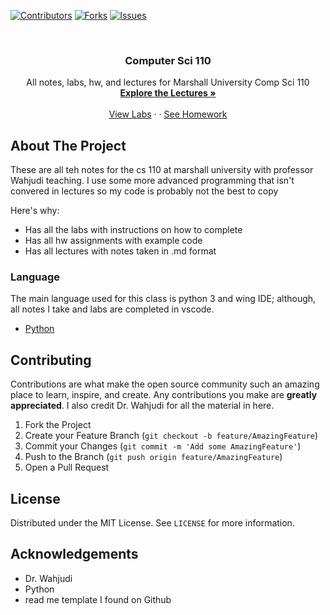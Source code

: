 <!--
*** Thanks for checking out the Best-README-Template. If you have a suggestion
*** that would make this better, please fork the repo and create a pull request
*** or simply open an issue with the tag "enhancement".
*** Thanks again! Now go create something AMAZING! :D
-->



<!-- PROJECT SHIELDS -->
<!--
*** I'm using markdown "reference style" links for readability.
*** Reference links are enclosed in brackets [ ] instead of parentheses ( ).
*** See the bottom of this document for the declaration of the reference variables
*** for contributors-url, forks-url, etc. This is an optional, concise syntax you may use.
*** https://www.markdownguide.org/basic-syntax/#reference-style-links
-->
[![Contributors][contributors-shield]][contributors-url]
[![Forks][forks-shield]][forks-url]
[![Issues][issues-shield]][issues-url]




<!-- PROJECT LOGO -->
<br />

  <h3 align="center">Computer Sci 110</h3>

  <p align="center">
    All notes, labs, hw, and lectures for Marshall University Comp Sci 110
    <br />
    <a href="https://github.com/Levi-Strieter/Computer_Sci_110/tree/master/Lectures"><strong>Explore the Lectures »</strong></a>
    <br />
    <br />
    <a href="https://github.com/Levi-Strieter/Computer_Sci_110/tree/master/Labs">View Labs</a>
    ·
    ·
    <a href="https://github.com/Levi-Strieter/Computer_Sci_110/tree/master/Homework"> See Homework</a>
  </p>
</p>





<!-- ABOUT THE PROJECT -->
## About The Project

These are all teh notes for the cs 110 at marshall university with professor Wahjudi teaching. I use some more advanced programming that isn't convered in lectures so my code is probably not the best to copy

Here's why:
* Has all the labs with instructions on how to complete 
* Has all hw assignments with example code 
* Has all lectures with notes taken in .md format 


### Language
The main language used for this class is python 3 and wing IDE; although, all notes I take and labs are completed in vscode.
* [Python](https://www.python.org/)


<!-- CONTRIBUTING -->
## Contributing

Contributions are what make the open source community such an amazing place to learn, inspire, and create. Any contributions you make are **greatly appreciated**. I also credit Dr. Wahjudi for all the material in here. 

1. Fork the Project
2. Create your Feature Branch (`git checkout -b feature/AmazingFeature`)
3. Commit your Changes (`git commit -m 'Add some AmazingFeature'`)
4. Push to the Branch (`git push origin feature/AmazingFeature`)
5. Open a Pull Request



<!-- LICENSE -->
## License

Distributed under the MIT License. See `LICENSE` for more information.



<!-- ACKNOWLEDGEMENTS -->
## Acknowledgements
- Dr. Wahjudi
- Python
- read me template I found on Github





<!-- MARKDOWN LINKS & IMAGES -->
<!-- https://www.markdownguide.org/basic-syntax/#reference-style-links -->
[contributors-shield]: https://img.shields.io/github/contributors/othneildrew/Best-README-Template.svg?style=for-the-badge
[contributors-url]: https://github.com/othneildrew/Best-README-Template/graphs/contributors
[forks-shield]: https://img.shields.io/github/forks/othneildrew/Best-README-Template.svg?style=for-the-badge
[forks-url]: https://github.com/othneildrew/Best-README-Template/network/members
[stars-shield]: https://img.shields.io/github/stars/othneildrew/Best-README-Template.svg?style=for-the-badge
[stars-url]: https://github.com/othneildrew/Best-README-Template/stargazers
[issues-shield]: https://img.shields.io/github/issues/othneildrew/Best-README-Template.svg?style=for-the-badge
[issues-url]: https://github.com/othneildrew/Best-README-Template/issues
[license-shield]: https://img.shields.io/github/license/othneildrew/Best-README-Template.svg?style=for-the-badge
[license-url]: https://github.com/othneildrew/Best-README-Template/blob/master/LICENSE.txt
[linkedin-shield]: https://img.shields.io/badge/-LinkedIn-black.svg?style=for-the-badge&logo=linkedin&colorB=555
[linkedin-url]: https://linkedin.com/in/othneildrew
[product-screenshot]: images/screenshot.png
